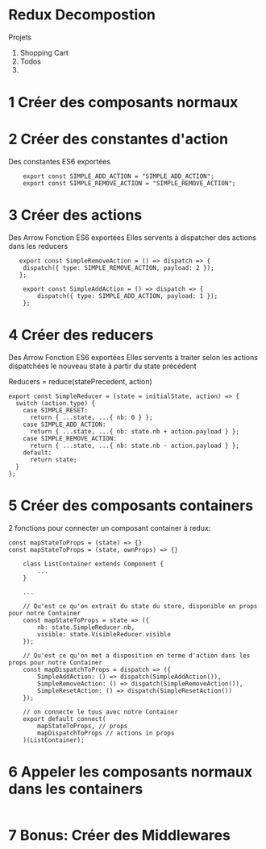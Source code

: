 # Redux Decompostion

Projets

1.  Shopping Cart
2.  Todos
3.

# 1 Créer des composants normaux

# 2 Créer des constantes d'action

Des constantes ES6 exportées

```
    export const SIMPLE_ADD_ACTION = "SIMPLE_ADD_ACTION";
    export const SIMPLE_REMOVE_ACTION = "SIMPLE_REMOVE_ACTION";
```

# 3 Créer des actions

Des Arrow Fonction ES6 exportées
Elles servents à dispatcher des actions dans les reducers

```
   export const SimpleRemoveAction = () => dispatch => {
    dispatch({ type: SIMPLE_REMOVE_ACTION, payload: 2 });
   };

    export const SimpleAddAction = () => dispatch => {
        dispatch({ type: SIMPLE_ADD_ACTION, payload: 1 });
    };
```

# 4 Créer des reducers

Des Arrow Fonction ES6 exportées
Elles servents à traiter selon les actions dispatchées le nouveau state à partir du state précédent

Reducers = reduce(statePrecedent, action)

```
export const SimpleReducer = (state = initialState, action) => {
  switch (action.type) {
    case SIMPLE_RESET:
      return { ...state, ...{ nb: 0 } };
    case SIMPLE_ADD_ACTION:
      return { ...state, ...{ nb: state.nb + action.payload } };
    case SIMPLE_REMOVE_ACTION:
      return { ...state, ...{ nb: state.nb - action.payload } };
    default:
      return state;
  }
};
```

# 5 Créer des composants containers

2 fonctions pour connecter un composant container à redux:

```
const mapStateToProps = (state) => {}
const mapStateToProps = (state, ownProps) => {}
```

```
    class ListContainer extends Component {
        ...
    }

    ...

    // Qu'est ce qu'on extrait du state du store, disponible en props pour notre Container
    const mapStateToProps = state => ({
        nb: state.SimpleReducer.nb,
        visible: state.VisibleReducer.visible
    });

    // Qu'est ce qu'on met a disposition en terme d'action dans les props pour notre Container
    const mapDispatchToProps = dispatch => ({
        SimpleAddAction: () => dispatch(SimpleAddAction()),
        SimpleRemoveAction: () => dispatch(SimpleRemoveAction()),
        SimpleResetAction: () => dispatch(SimpleResetAction())
    });

    // on connecte le tous avec notre Container
    export default connect(
        mapStateToProps, // props
        mapDispatchToProps // actions in props
    )(ListContainer);
```

# 6 Appeler les composants normaux dans les containers

```

```

# 7 Bonus: Créer des Middlewares

```

```
